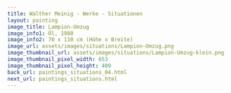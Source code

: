 ```yaml
---
title: Walther Meinig - Werke - Situationen
layout: painting
image_title: Lampion-Umzug
image_info1: Öl, 1980
image_info2: 70 x 110 cm (Höhe x Breite)
image_url: assets/images/situations/Lampion-Umzug.png
image_thumbnail_url: assets/images/situations/Lampion-Umzug-klein.png
image_thumbnail_pixel_width: 653
image_thumbnail_pixel_height: 409
back_url: paintings_situations_04.html
next_url: paintings_situations.html
---
```


